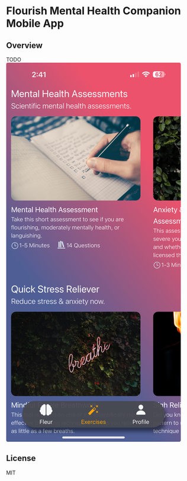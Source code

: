 # Flourish Mental Health Companion Mobile App


## Overview 
TODO 
!['Hi there'](/assets/menu.jpeg)



## License 
MIT 
